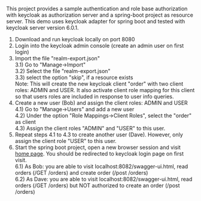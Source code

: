 
This project provides a sample authentication and role base authorization with keycloak as authorization server and a spring-boot project as resource server.
This demo uses keycloak adapter for spring boot and tested with keycloak server version 6.0.1.

1) Download and run keycloak locally on port 8080 
2) Login into the keycloak admin console (create an admin user on first login)
3) Import the file "realm-export.json" <br/>
3.1) Go to "Manage->Import" <br/>
3.2) Select the file "realm-export.json" <br/>
3.3) select the option "skip", if a resource exists <br/>
Note: This will create the new keycloak client "order" with two client roles: ADMIN and USER. It also activate client role mapping for this client so that users roles are included in response to user info queries.
4) Create a new user (Bob) and assign the client roles: ADMIN and USER <br/>
4.1) Go to "Manage->Users" and add a new user <br/>
4.2) Under the option "Role Mappings->Client Roles", select the "order" as client <br/>
4.3) Assign the client roles "ADMIN" and "USER" to this user. <br/>
5) Repeat steps 4.1 to 4.3 to create another user (Dave). However, only assign the client role "USER" to this user.
6) Start the spring boot project, open a new browser session and visit <a href="http://localhost:8082/swagger-ui.html">home page</a>. You should be redirected to keycloak login page on first visit.<br/>
6.1) As Bob: you are able to visit localhost:8082/swagger-ui.html, read orders (/GET /orders) and create order (/post /orders) <br/>
6.2) As Dave: you are able to visit localhost:8082/swagger-ui.html, read orders (/GET /orders) but NOT authorized to create an order (/post /orders) <br/>

